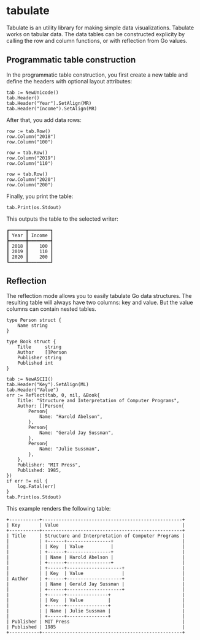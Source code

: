 # tabulate

Tabulate is an utility library for making simple data
visualizations. Tabulate works on tabular data. The data tables can be
constructed explicity by calling the row and column functions, or with
reflection from Go values.

## Programmatic table construction

In the programmatic table construction, you first create a new table
and define the headers with optional layout attributes:

    tab := NewUnicode()
    tab.Header()
    tab.Header("Year").SetAlign(MR)
    tab.Header("Income").SetAlign(MR)

After that, you add data rows:

    row := tab.Row()
    row.Column("2018")
    row.Column("100")

    row = tab.Row()
    row.Column("2019")
    row.Column("110")

    row = tab.Row()
    row.Column("2020")
    row.Column("200")

Finally, you print the table:

    tab.Print(os.Stdout)

This outputs the table to the selected writer:

    ┏━━━━━━┳━━━━━━━━┓
    ┃ Year ┃ Income ┃
    ┣━━━━━━╋━━━━━━━━┫
    ┃ 2018 ┃    100 ┃
    ┃ 2019 ┃    110 ┃
    ┃ 2020 ┃    200 ┃
    ┗━━━━━━┻━━━━━━━━┛

## Reflection

The reflection mode allows you to easily tabulate Go data
structures. The resulting table will always have two columns: key and
value. But the value columns can contain nested tables.

    type Person struct {
        Name string
    }

    type Book struct {
        Title     string
        Author    []Person
        Publisher string
        Published int
    }

    tab := NewASCII()
    tab.Header("Key").SetAlign(ML)
    tab.Header("Value")
    err := Reflect(tab, 0, nil, &Book{
        Title: "Structure and Interpretation of Computer Programs",
        Author: []Person{
            Person{
                Name: "Harold Abelson",
            },
            Person{
                Name: "Gerald Jay Sussman",
            },
            Person{
                Name: "Julie Sussman",
            },
        },
        Publisher: "MIT Press",
        Published: 1985,
    })
    if err != nil {
        log.Fatal(err)
    }
    tab.Print(os.Stdout)

This example renders the following table:

    +-----------+---------------------------------------------------+
    | Key       | Value                                             |
    +-----------+---------------------------------------------------+
    | Title     | Structure and Interpretation of Computer Programs |
    |           | +------+----------------+                         |
    |           | | Key  | Value          |                         |
    |           | +------+----------------+                         |
    |           | | Name | Harold Abelson |                         |
    |           | +------+----------------+                         |
    |           | +------+--------------------+                     |
    |           | | Key  | Value              |                     |
    | Author    | +------+--------------------+                     |
    |           | | Name | Gerald Jay Sussman |                     |
    |           | +------+--------------------+                     |
    |           | +------+---------------+                          |
    |           | | Key  | Value         |                          |
    |           | +------+---------------+                          |
    |           | | Name | Julie Sussman |                          |
    |           | +------+---------------+                          |
    | Publisher | MIT Press                                         |
    | Published | 1985                                              |
    +-----------+---------------------------------------------------+
